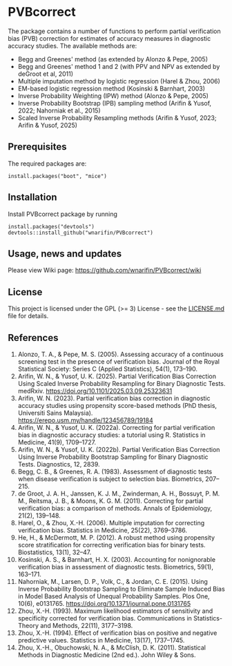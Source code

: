 # PVBcorrect

The package contains a number of functions to perform partial verification bias 
(PVB) correction for estimates of accuracy measures in diagnostic accuracy studies. The 
available methods are:

- Begg and Greenes' method (as extended by Alonzo & Pepe, 2005)
- Begg and Greenes' method 1 and 2 (with PPV and NPV as extended by deGroot et al, 2011)
- Multiple imputation method by logistic regression (Harel & Zhou, 2006)
- EM-based logistic regression method (Kosinski & Barnhart, 2003)
- Inverse Probability Weighting (IPW) method (Alonzo & Pepe, 2005) 
- Inverse Probability Bootstrap (IPB) sampling method (Arifin & Yusof, 2022; Nahorniak et al., 2015)
- Scaled Inverse Probability Resampling methods (Arifin & Yusof, 2023; Arifin & Yusof, 2025)

## Prerequisites

The required packages are:

```
install.packages("boot", "mice")
```

## Installation

Install PVBcorrect package by running

```
install.packages("devtools")
devtools::install_github("wnarifin/PVBcorrect")
```

## Usage, news and updates

Please view Wiki page: https://github.com/wnarifin/PVBcorrect/wiki

## License

This project is licensed under the GPL (>= 3) License - see the [LICENSE.md](LICENSE.md) file for details.

## References

1. Alonzo, T. A., & Pepe, M. S. (2005). Assessing accuracy of a continuous screening test in the presence of verification bias. Journal of the Royal Statistical Society: Series C (Applied Statistics), 54(1), 173–190.
2. Arifin, W. N., & Yusof, U. K. (2025). Partial Verification Bias Correction Using Scaled Inverse Probability Resampling for Binary Diagnostic Tests. medRxiv. https://doi.org/10.1101/2025.03.09.25323631
3. Arifin, W. N. (2023). Partial verification bias correction in diagnostic accuracy studies using propensity score-based methods (PhD thesis, Universiti Sains Malaysia). https://erepo.usm.my/handle/123456789/19184
4. Arifin, W. N., & Yusof, U. K. (2022a). Correcting for partial verification bias in diagnostic accuracy studies: a tutorial using R. Statistics in Medicine, 41(9), 1709–1727.
5. Arifin, W. N., & Yusof, U. K. (2022b). Partial Verification Bias Correction Using Inverse Probability Bootstrap Sampling for Binary Diagnostic Tests. Diagnostics, 12, 2839.
6. Begg, C. B., & Greenes, R. A. (1983). Assessment of diagnostic tests when disease verification is subject to selection bias. Biometrics, 207–215.
7. de Groot, J. A. H., Janssen, K. J. M., Zwinderman, A. H., Bossuyt, P. M. M., Reitsma, J. B., & Moons, K. G. M. (2011). Correcting for partial verification bias: a comparison of methods. Annals of Epidemiology, 21(2), 139–148.
8. Harel, O., & Zhou, X.-H. (2006). Multiple imputation for correcting verification bias. Statistics in Medicine, 25(22), 3769–3786.
9. He, H., & McDermott, M. P. (2012). A robust method using propensity score stratification for correcting verification bias for binary tests. Biostatistics, 13(1), 32–47.
10. Kosinski, A. S., & Barnhart, H. X. (2003). Accounting for nonignorable verification bias in assessment of diagnostic tests. Biometrics, 59(1), 163–171.
11. Nahorniak, M., Larsen, D. P., Volk, C., & Jordan, C. E. (2015). Using Inverse Probability Bootstrap Sampling to Eliminate Sample Induced Bias in Model Based Analysis of Unequal Probability Samples. Plos One, 10(6), e0131765. https://doi.org/10.1371/journal.pone.0131765
12. Zhou, X.-H. (1993). Maximum likelihood estimators of sensitivity and specificity corrected for verification bias. Communications in Statistics-Theory and Methods, 22(11), 3177–3198.
13. Zhou, X.-H. (1994). Effect of verification bias on positive and negative predictive values. Statistics in Medicine, 13(17), 1737–1745.
13. Zhou, X.-H., Obuchowski, N. A., & McClish, D. K. (2011). Statistical Methods in Diagnostic Medicine (2nd ed.). John Wiley & Sons.
